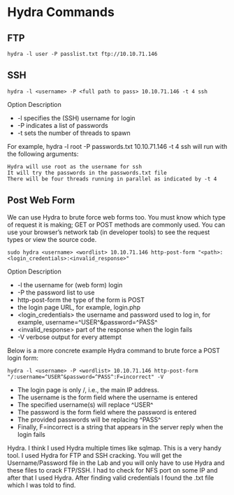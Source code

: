 # Hydra Commands

## FTP 
`hydra -l user -P passlist.txt ftp://10.10.71.146`

## SSH

`hydra -l <username> -P <full path to pass> 10.10.71.146 -t 4 ssh`

Option 	Description
* -l 	specifies the (SSH) username for login
* -P 	indicates a list of passwords
* -t 	sets the number of threads to spawn

For example, hydra -l root -P passwords.txt 10.10.71.146 -t 4 ssh will run with the following arguments:

    Hydra will use root as the username for ssh
    It will try the passwords in the passwords.txt file
    There will be four threads running in parallel as indicated by -t 4

## Post Web Form

We can use Hydra to brute force web forms too. You must know which type of request it is making; GET or POST methods are commonly used. You can use your browser’s network tab (in developer tools) to see the request types or view the source code.

`sudo hydra <username> <wordlist> 10.10.71.146 http-post-form "<path>:<login_credentials>:<invalid_response>"`

Option 	Description
* -l 	the username for (web form) login
* -P 	the password list to use
* http-post-form 	the type of the form is POST
* <path> 	the login page URL, for example, login.php
* <login_credentials> 	the username and password used to log in, for example, username=^USER^&password=^PASS^
* <invalid_response> 	part of the response when the login fails
* -V 	verbose output for every attempt

Below is a more concrete example Hydra command to brute force a POST login form:

`hydra -l <username> -P <wordlist> 10.10.71.146 http-post-form "/:username=^USER^&password=^PASS^:F=incorrect" -V`

* The login page is only /, i.e., the main IP address.
* The username is the form field where the username is entered
* The specified username(s) will replace ^USER^
* The password is the form field where the password is entered
* The provided passwords will be replacing ^PASS^
* Finally, F=incorrect is a string that appears in the server reply when the login fails


Hydra. I think I used Hydra multiple times like sqlmap. This is a very handy tool. I used Hydra for FTP and SSH cracking. You will get the Username/Password file in the Lab and you will only have to use Hydra and these files to crack FTP/SSH. I had to check for NFS port on some IP and after that I used Hydra. After finding valid credentials I found the .txt file which I was told to find.
